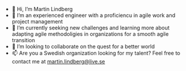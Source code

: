 - 👋 Hi, I’m Martin Lindberg
- 👀 I’m an experienced engineer with a proficiencu in agile work and project management
- 🌱 I’m currently seeking new challenges and learning more about adapting agile methodoligies in organizations for a smooth agile transition
- 💞️ I’m looking to collaborate on the quest for a better world
- 📫 Are you a Swedish organization looking for my talent? Feel free to contact me at martin.lindberg@live.se
